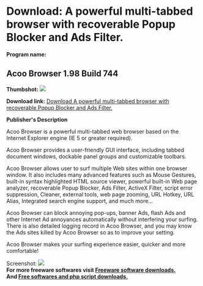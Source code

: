 # Download: A powerful multi-tabbed browser with recoverable Popup Blocker and Ads Filter.

**Program name:**

## Acoo Browser 1.98 Build 744

  
**Thumbshot:** ![](http://www.freewarefiles.com/screenshot/acoo_browser_md.gif)   
  
**Download link:** [Download A powerful multi-tabbed browser with recoverable Popup Blocker and Ads Filter.](http://freesoftwares.boysofts.com/Acoo-Browser_program_12233.html)  
  


**Publisher's Description**  
  


Acoo Browser is a powerful multi-tabbed web browser based on the Internet Explorer engine (IE 5 or greater required). 

Acoo Browser provides a user-friendly GUI interface, including tabbed document windows, dockable panel groups and customizable toolbars. 

Acoo Browser allows user to surf multiple Web sites within one browser window. It also includes many advanced features such as Mouse Gestures, built-in syntax highlighted HTML source viewer, powerful built-in Web page analyzer, recoverable Popup Blocker, Ads Filter, ActiveX Filter, script error suppression, Cleaner, external tools, web page zooming, URL Hotkey, URL Alias, Integrated search engine support, and much more... 

Acoo Browser can block annoying pop-ups, banner Ads, flash Ads and other Internet Ad annoyances automatically without interfering your surfing. There is also detailed logging record in Acoo Browser, and you may know the Ads sites killed by Acoo Browser so as to improve your setting. 

Acoo Browser makes your surfing experience easier, quicker and more comfortable! 

  
  
Screenshot: ![](http://www.freewarefiles.com/screenshot/acoo_browser.gif)   
**For more freeware softwares visit [Freeware software downloads.](http://freesoftwares.boysofts.com/)**   
**And [Free softwares and php script downloads.](http://www.boysofts.com/)**
